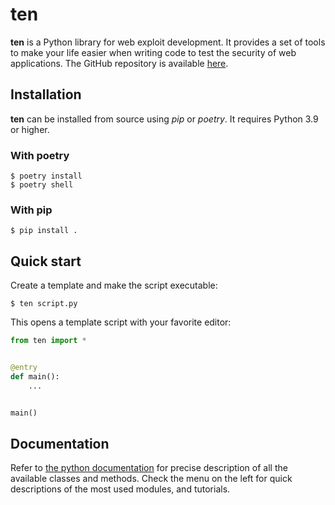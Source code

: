 # ten

**ten** is a Python library for web exploit development. It provides a set of tools to make your life easier when writing code to test the security of web applications. The GitHub repository is available [here](https://github.com/cfreal/ten).

## Installation

**ten** can be installed from source using *pip* or *poetry*. It requires Python 3.9 or higher.

### With poetry

```
$ poetry install
$ poetry shell
```

### With pip

```
$ pip install .
```

## Quick start

Create a template and make the script executable:

```shell
$ ten script.py
```

This opens a template script with your favorite editor:

```python
from ten import *


@entry
def main():
    ...


main()
```

## Documentation

Refer to [the python documentation](../tenlib/index.html) for precise description of all the available classes and methods. Check the menu on the left for quick descriptions of the most used modules, and tutorials. 
